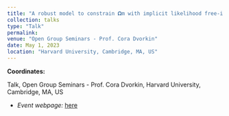 ```yaml
---
title: "A robust model to constrain 𝛀m with implicit likelihood free-inference"
collection: talks
type: "Talk"
permalink:
venue: "Open Group Seminars - Prof. Cora Dvorkin"
date: May 1, 2023
location: "Harvard University, Cambridge, MA, US"
---
```


**Coordinates:**

Talk, Open Group Seminars - Prof. Cora Dvorkin, Harvard University, Cambridge, MA, US

* _Event webpage:_ [here](https://dvorkin.physics.harvard.edu/past-open-group-seminars/)
